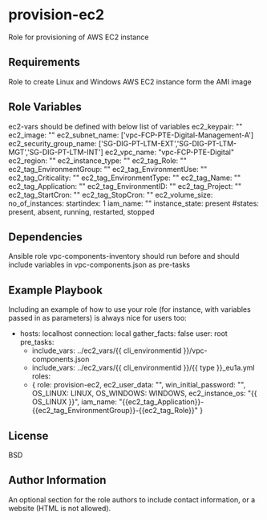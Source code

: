 provision-ec2
=========

Role for provisioning of AWS EC2 instance 

Requirements
------------
Role to create Linux and Windows AWS EC2 instance form the AMI image 

Role Variables
--------------

ec2-vars should be defined with below list of variables
ec2_keypair: ""
ec2_image: ""
ec2_subnet_name: ['vpc-FCP-PTE-Digital-Management-A']
ec2_security_group_name: ['SG-DIG-PT-LTM-EXT','SG-DIG-PT-LTM-MGT','SG-DIG-PT-LTM-INT']
ec2_vpc_name: "vpc-FCP-PTE-Digital"
ec2_region: ""
ec2_instance_type: ""
ec2_tag_Role: ""
ec2_tag_EnvironmentGroup: ""
ec2_tag_EnvironmentUse: ""
ec2_tag_Criticality: ""
ec2_tag_EnvironmentType: ""
ec2_tag_Name: ""
ec2_tag_Application: ""
ec2_tag_EnvironmentID: ""
ec2_tag_Project: ""
ec2_tag_StartCron: ""
ec2_tag_StopCron: ""
ec2_volume_size: 
no_of_instances: 
startindex: 1
iam_name: ""
instance_state: present #states: present, absent, running, restarted, stopped


Dependencies
------------

Ansible role vpc-components-inventory should run before and should include variables in vpc-components.json as pre-tasks

Example Playbook
----------------

Including an example of how to use your role (for instance, with variables passed in as parameters) is always nice for users too:

   - hosts: localhost
   connection: local
   gather_facts: false
   user: root
   pre_tasks:
     - include_vars: ../ec2_vars/{{ cli_environmentid }}/vpc-components.json
     - include_vars: ../ec2_vars/{{ cli_environmentid }}/{{ type }}_eu1a.yml
   roles:
     - { role: provision-ec2, ec2_user_data: "", win_initial_password: "", OS_LINUX: LINUX, OS_WINDOWS: WINDOWS, ec2_instance_os: "{{ OS_LINUX }}", iam_name: "{{ec2_tag_Application}}-{{ec2_tag_EnvironmentGroup}}-{{ec2_tag_Role}}" }


License
-------

BSD

Author Information
------------------

An optional section for the role authors to include contact information, or a website (HTML is not allowed).
